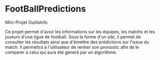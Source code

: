 # FootBallPredictions
Mini-Projet OutilsInfo

Ce projet permet d'avoir les informations sur les équipes, les matchs et les joueurs d'une ligue de football. Sous la forme d'un site, il permet de consulter les résultats ainsi que d'émettre des prédictions sur l'issue du match. Il permettra à l'utilisateur de rentrer son pronostic afin de le comparer à celui qui aura été généré par un algorithme.

